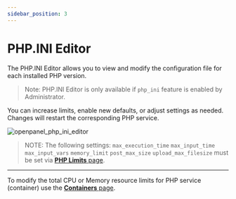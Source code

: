 ```yaml
---
sidebar_position: 3  
---
```


# PHP.INI Editor  

The PHP.INI Editor allows you to view and modify the configuration file for each installed PHP version.  

> Note: PHP.INI Editor is only available if `php_ini` feature is enabled by Administrator.

You can increase limits, enable new defaults, or adjust settings as needed. Changes will restart the corresponding PHP service.

![openpanel_php_ini_editor](/img/panel/v2/openpanel_php_ini_editor.gif)

> NOTE: The following settings: `max_execution_time` `max_input_time` `max_input_vars` `memory_limit` `post_max_size` `upload_max_filesize` must be set via [**PHP Limits** page](/docs/panel/php/limits).

---

To modify the total CPU or Memory resource limits for PHP service (container) use the [**Containers** page](/docs/panel/containers/).
